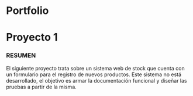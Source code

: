 # Portfolio

# Proyecto 1


### RESUMEN

El siguiente proyecto trata sobre un sistema web de stock que cuenta con un formulario para el registro de nuevos productos. 
Este sistema no está desarrollado, el objetivo es armar la documentación funcional y diseñar las pruebas a partir de la misma.

